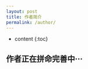 ```yaml
---
layout: post
title: 作者简介
permalink: /author/
---
```


* content
{:toc}

作者正在拼命完善中···
-----------------------------------------------------------------